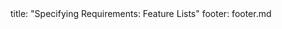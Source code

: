 <frontmatter>
title: "Specifying Requirements: Feature Lists"
footer: footer.md
</frontmatter>

<include src="container-inPage-asFlat.md" boilerplate />